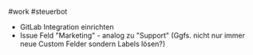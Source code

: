 #work #steuerbot 

- GitLab Integration einrichten
- Issue Feld "Marketing" - analog zu "Support" (Ggfs. nicht nur immer neue Custom Felder sondern Labels lösen?)
